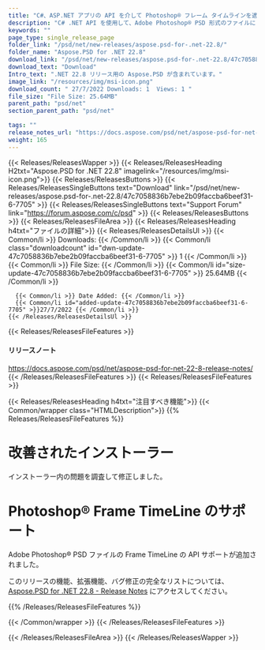 ```yaml
---
title: "C#、ASP.NET アプリの API を介して Photoshop® フレーム タイムラインを適用する"
description: "C# .NET API を使用して、Adobe Photoshop® PSD 形式のファイルに Frame TimeLine のサポートを適用します。インストーラー内の問題を修正しました。 「mlst」リソースのサポートが追加されました。"
keywords: ""
page_type: single_release_page
folder_link: "/psd/net/new-releases/aspose.psd-for-.net-22.8/"
folder_name: "Aspose.PSD for .NET 22.8"
download_link: "/psd/net/new-releases/aspose.psd-for-.net-22.8/47c7058836b7ebe2b09faccba6beef31-6-7705"
download_text: "Download"
Intro_text: ".NET 22.8 リリース用の Aspose.PSD が含まれています。"
image_link: "/resources/img/msi-icon.png"
download_count: " 27/7/2022 Downloads: 1  Views: 1 "
file_size: "File Size: 25.64MB"
parent_path: "psd/net"
section_parent_path: "psd/net"

tags: ""
release_notes_url: "https://docs.aspose.com/psd/net/aspose-psd-for-net-22-8-release-notes/"
weight: 165
---
```


{{< Releases/ReleasesWapper >}}
{{< Releases/ReleasesHeading H2txt="Aspose.PSD for .NET 22.8" imagelink="/resources/img/msi-icon.png">}}
{{< Releases/ReleasesButtons >}}
{{< Releases/ReleasesSingleButtons text="Download" link="/psd/net/new-releases/aspose.psd-for-.net-22.8/47c7058836b7ebe2b09faccba6beef31-6-7705" >}}
{{< Releases/ReleasesSingleButtons text="Support Forum" link="https://forum.aspose.com/c/psd" >}}
{{< Releases/ReleasesButtons >}}
{{< Releases/ReleasesFileArea >}}
{{< Releases/ReleasesHeading h4txt="ファイルの詳細">}}
{{< Releases/ReleasesDetailsUl >}}
{{< Common/li >}} Downloads: {{< /Common/li >}}
{{< Common/li class="downloadcount" id="dwn-update-47c7058836b7ebe2b09faccba6beef31-6-7705" >}} 1 {{< /Common/li >}}
{{< Common/li >}} File Size: {{< /Common/li >}}
{{< Common/li id="size-update-47c7058836b7ebe2b09faccba6beef31-6-7705" >}} 25.64MB {{< /Common/li >}}

      {{< Common/li >}} Date Added: {{< /Common/li >}}
      {{< Common/li id="added-update-47c7058836b7ebe2b09faccba6beef31-6-7705" >}}27/7/2022 {{< /Common/li >}}
    {{< /Releases/ReleasesDetailsUl >}}

{{< Releases/ReleasesFileFeatures >}}
<h4>リリースノート</h4><div><a href='https://docs.aspose.com/psd/net/aspose-psd-for-net-22-8-release-notes/'>https://docs.aspose.com/psd/net/aspose-psd-for-net-22-8-release-notes/</a></div>
{{< /Releases/ReleasesFileFeatures >}}
{{< Releases/ReleasesFileFeatures >}}

{{< Releases/ReleasesHeading h4txt="注目すべき機能">}}
{{< Common/wrapper class="HTMLDescription">}}
{{% Releases/ReleasesFileFeatures %}}

# 改善されたインストーラー

インストーラー内の問題を調査して修正しました。

# Photoshop® Frame TimeLine のサポート

Adobe Photoshop® PSD ファイルの Frame TimeLine の API サポートが追加されました。

このリリースの機能、拡張機能、バグ修正の完全なリストについては、[Aspose.PSD for .NET 22.8 - Release Notes](https://docs.aspose.com/psd/net/aspose-psd-for-net-22-8-release-notes/) にアクセスしてください。

{{% /Releases/ReleasesFileFeatures %}}

{{< /Common/wrapper >}}
{{< /Releases/ReleasesFileFeatures >}}

{{< /Releases/ReleasesFileArea >}}
{{< /Releases/ReleasesWapper >}}

